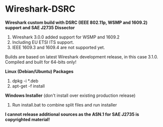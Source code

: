 # Wireshark-DSRC
**Wireshark custom build with DSRC (IEEE 802.11p, WSMP and 1609.2) support and SAE J2735 Dissector**

1. Wireshark 3.0.0 added support for WSMP and 1609.2
2. Including EU ETSI ITS support.
3. IEEE 1609.3 and 1609.4 are not supported yet.

Builds are based on latest Wireshark development release, in this case 3.1.0.  Compiled and built for 64-bits only!

**Linux (Debian/Ubuntu) Packages**
1. dpkg -i *.deb
2. apt-get -f install

**Windows Installer** (don't install over existing production release)
1. Run install.bat to combine split files and run installer

**I cannot release additional sources as the ASN.1 for SAE J2735 is copyrighted material!**

